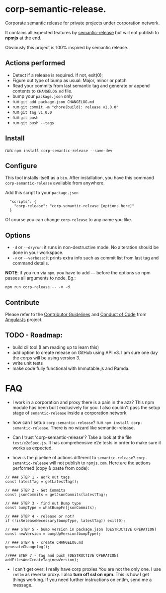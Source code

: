 # corp-semantic-release.

Corporate semantic release for private projects under corporation network.

It contains all expected features by [semantic-release](https://github.com/semantic-release/semantic-release) but will not publish to **npmjs** at the end.

Obviously this project is 100% inspired by semantic release.


## Actions performed

* Detect if a release is required. If not, exit(0);
* Figure out type of bump as usual: Major, minor or patch
* Read your commits from last semantic tag and generate or append contents to `CHANGELOG.md` file.
* bump your `package.json` only
* run `git add package.json CHANGELOG.md`
* run `git commit -m "chore(build): release v1.0.0"`
* run `git tag v1.0.0`
* run `git push`
* run `git push --tags`


## Install
run: `npm install corp-semantic-release --save-dev`

## Configure

This tool installs itself as a `bin`. After installation, you have this command `corp-semantic-release` available from anywhere.

Add this script to your `package.json`

```
  "scripts": {
    "corp-release": "corp-semantic-release [options here]"
  }
```

Of course you can change `corp-release` to any name you like.


## Options
* `-d` or `--dryrun`: it runs in non-destructive mode. No alteration should be done in your workspace.
* `-v` or `--verbose`: it prints extra info such as commit list from last tag and command details.

**NOTE**: if you run via `npm`, you have to add `--` before the options so npm passes all arguments to node. Eg.:

`npm run corp-release -- -v -d`


## Contribute

Please refer to the [Contributor Guidelines](https://github.com/angular/angular.js/blob/master/CONTRIBUTING.md) and [Conduct of Code](https://github.com/angular/code-of-conduct/blob/master/CODE_OF_CONDUCT.md) from [AngularJs](https://github.com/angular/angular.js) project.


## TODO - Roadmap:
* build cli tool (I am reading up to learn this)
* add option to create release on GitHub using API v3. I am sure one day the corps will be using version 3.
* write unit tests
* make code fully functional with Immutable.js and Ramda.


# FAQ
* I work in a corporation and proxy there is a pain in the azz?
This npm module has been built exclusively for you. I also couldn't pass the setup stage of `semantic-release` inside a corporation network.

* how can I setup `corp-semantic-release`?
run `npm install corp-semantic-release`. There is no wizard like semantic-release.

* Can I trust 'corp-semantic-release'?
Take a look at the file `test/e2eSpec.js`. It has comprehensive e2e tests in order to make sure it works as expected.

* how is the pipeline of actions different to `semantic-release`?
`corp-semantic-release` will not publish to `npmjs.com`. Here are the actions performed (copy & paste from code):
```
// ### STEP 1 - Work out tags
const latestTag = getLatestTag();

// ### STEP 2 - Get Commits
const jsonCommits = getJsonCommits(latestTag);

// ### STEP 3 - find out Bump type
const bumpType = whatBumpFn(jsonCommits);

// ### STEP 4 - release or not?
if (!isReleaseNecessary(bumpType, latestTag)) exit(0);

// ### STEP 5 - bump version in package.json (DESTRUCTIVE OPERATION)
const newVersion = bumpUpVersion(bumpType);

// ### STEP 6 - create CHANGELOG.md
generateChangelog();

//### STEP 7 - Tag and push (DESTRUCTIVE OPERATION)
addFilesAndCreateTag(newVersion);
```
* I can't get over: I really have corp proxies
You are not the only one. I use `cntlm` as reverse proxy. I also **turn off ssl on npm**.
This is how I get things working. If you need further instructions on cntlm, send me a message.
